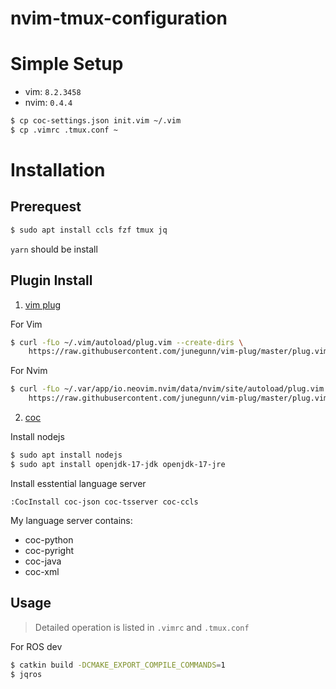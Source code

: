 # nvim-tmux-configuration

# Simple Setup

- vim: `8.2.3458`
- nvim: `0.4.4`

```bash
$ cp coc-settings.json init.vim ~/.vim 
$ cp .vimrc .tmux.conf ~
```

# Installation

## Prerequest 

```bash
$ sudo apt install ccls fzf tmux jq
```

`yarn` should be install

## Plugin Install

1. [vim plug](https://github.com/junegunn/vim-plug)

For Vim

```bash
$ curl -fLo ~/.vim/autoload/plug.vim --create-dirs \
    https://raw.githubusercontent.com/junegunn/vim-plug/master/plug.vim
```

For Nvim

```bash
$ curl -fLo ~/.var/app/io.neovim.nvim/data/nvim/site/autoload/plug.vim --create-dirs \
    https://raw.githubusercontent.com/junegunn/vim-plug/master/plug.vim
```

2. [coc](https://github.com/neoclide/coc.nvim)

Install nodejs

```bash
$ sudo apt install nodejs
$ sudo apt install openjdk-17-jdk openjdk-17-jre
```

Install esstential language server

```vim
:CocInstall coc-json coc-tsserver coc-ccls
```

My language server contains:
- coc-python
- coc-pyright
- coc-java
- coc-xml

## Usage

> Detailed operation is listed in `.vimrc` and `.tmux.conf`

For ROS dev

```bash
$ catkin build -DCMAKE_EXPORT_COMPILE_COMMANDS=1
$ jqros
```
